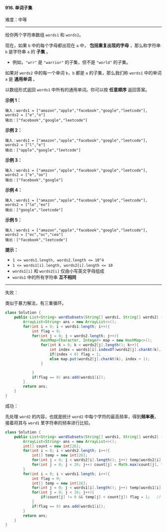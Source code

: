 #### 916. 单词子集

难度：中等

---

给你两个字符串数组 `words1` 和 `words2`。

现在，如果 `b` 中的每个字母都出现在 `a` 中， **包括重复出现的字母** ，那么称字符串 `b` 是字符串 `a` 的  **子集**  。

*   例如，`"wrr"` 是 `"warrior"` 的子集，但不是 `"world"` 的子集。

如果对 `words2` 中的每一个单词 `b`，`b` 都是 `a` 的子集，那么我们称 `words1` 中的单词 `a` 是  **通用单词**  。

以数组形式返回 `words1` 中所有的通用单词。你可以按  **任意顺序**  返回答案。

 **示例 1：** 

```
输入：words1 = ["amazon","apple","facebook","google","leetcode"], words2 = ["e","o"]
输出：["facebook","google","leetcode"]
```

 **示例 2：** 

```
输入：words1 = ["amazon","apple","facebook","google","leetcode"], words2 = ["l","e"]
输出：["apple","google","leetcode"]
```

 **示例 3：** 

```
输入：words1 = ["amazon","apple","facebook","google","leetcode"], words2 = ["e","oo"]
输出：["facebook","google"]
```

 **示例 4：** 

```
输入：words1 = ["amazon","apple","facebook","google","leetcode"], words2 = ["lo","eo"]
输出：["google","leetcode"]
```

 **示例 5：** 

```
输入：words1 = ["amazon","apple","facebook","google","leetcode"], words2 = ["ec","oc","ceo"]
输出：["facebook","leetcode"]
```

 **提示：** 

*   `1 <= words1.length, words2.length <= 10^4`
*   `1 <= words1[i].length, words2[i].length <= 10`
*   `words1[i]` 和 `words2[i]` 仅由小写英文字母组成
*   `words1` 中的所有字符串  **互不相同**

---

失败：

类似于暴力解法，有三重循环。

```java
class Solution {
    public List<String> wordSubsets(String[] words1, String[] words2) {
        ArrayList<String> ans = new ArrayList<>();
        for(int i = 0; i < words1.length; i++){
            int flag = 0;
            for(int j = 0; j < words2.length; j++){
                HashMap<Character, Integer> map = new HashMap<>();
                for(int k = 0; k < words2[j].length(); k++){
                    int index = words1[i].indexOf(words2[j].charAt(k), map.getOrDefault(words2[j].charAt(k), 0));
                    if(index < 0) flag = 1;
                    else map.put(words2[j].charAt(k), index + 1);
                }

            }
            if(flag == 0) ans.add(words1[i]);
        }
        return ans;
    }
}
```



成功：

先处理 `word2` 的内容，也就是统计 `word2` 中每个字符的最高频率，得到**频率表**，接着将其与 `word1` 里字符串的频率进行比较。

```java
class Solution {
    public List<String> wordSubsets(String[] words1, String[] words2) {
        ArrayList<String> ans = new ArrayList<>();
        int[] count = new int[26];
        for(int i = 0; i < words2.length; i++){
            int[] temp = new int[26];
            for(int j = 0; j < words2[i].length(); j++) temp[words2[i].charAt(j) - 'a']++;
            for(int j = 0; j < 26; j++) count[j] = Math.max(count[j], temp[j]);
        }
        for(int i = 0; i < words1.length; i++){
            int flag = 0;
            int[] temp = new int[26];
            for(int j = 0; j < words1[i].length(); j++) temp[words1[i].charAt(j) - 'a']++;
            for(int j = 0; j < 26; j++){
                if(count[j] != 0 && temp[j] < count[j]) flag = 1;	// word2 中频率不为 0 的字符并且该字符的频率大于在 word1 中的频率时，不符合条件
            }
            if(flag == 0) ans.add(words1[i]);
        }
        return ans;
    }
}
```

